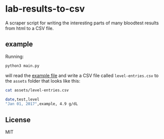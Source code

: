 # lab-results-to-csv

A scraper script for writing the interesting parts of many bloodtest results from html to a CSV file.

## example
Running:

```bash
python3 main.py
```

will read the [example file](./assets/example.html) and write a CSV file
called `level-entries.csv` to the `assets` folder that looks like this:

```bash
cat assets/level-entries.csv

date,test,level
"Jan 01, 2017",example, 4.9 g/dL
```

## License 
MIT

